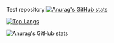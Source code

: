 Test repository
[![Anurag's GitHub stats](https://github-readme-stats.vercel.app/api?username=sasa)](https://github.com/anuraghazra/github-readme-stats)

[![Top Langs](https://github-readme-stats.vercel.app/api/top-langs/?username=sasa&layout=compact)](https://github.com/anuraghazra/github-readme-stats)

![Anurag's GitHub stats](https://github-readme-stats.vercel.app/api?username=sasa&show_icons=true&theme=nightowl)
